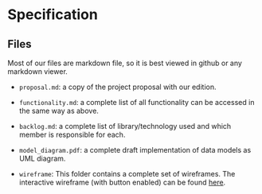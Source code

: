 # Specification

## Files

Most of our files are markdown file, so it is best viewed in github or any markdown viewer.

-  `proposal.md`: a copy of the project proposal with our edition.

- `functionality.md`: a complete list of all functionality can be accessed in the same way as above.

- `backlog.md`: a complete list of library/technology used and which member is responsible for each.

- `model_diagram.pdf`: a complete draft implementation of data models as UML diagram.

- `wireframe`: This folder contains a complete set of wireframes. The interactive wireframe (with button enabled) can be found [here](https://projects.invisionapp.com/share/5YDX0P9QT#/screens/257954292).
